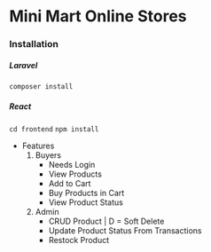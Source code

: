 # Mini Mart Online Stores

### Installation

##### Laravel

`composer install`

##### React

`cd frontend`
`npm install`

-   Features
    1. Buyers
        - Needs Login
        - View Products
        - Add to Cart
        - Buy Products in Cart
        - View Product Status
    2. Admin
        - CRUD Product | D = Soft Delete
        - Update Product Status From Transactions
        - Restock Product

